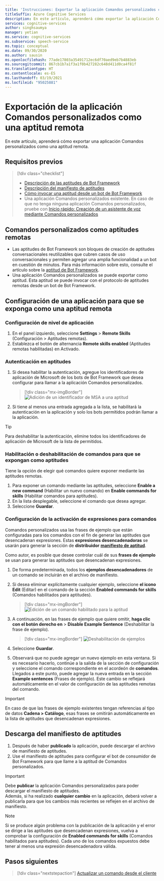 ```yaml
---
title: 'Instrucciones: Exportar la aplicación Comandos personalizados como una aptitud remota: servicio Voz'
titleSuffix: Azure Cognitive Services
description: En este artículo, aprenderá cómo exportar la aplicación Comandos personalizados como una aptitud.
services: cognitive-services
author: singhsaumya
manager: yetian
ms.service: cognitive-services
ms.subservice: speech-service
ms.topic: conceptual
ms.date: 09/30/2020
ms.author: sausin
ms.openlocfilehash: 77ade17803a35491712ec6df70aed9eb7b4883eb
ms.sourcegitcommit: 867cb1b7a1f3a1f0b427282c648d411d0ca4f81f
ms.translationtype: HT
ms.contentlocale: es-ES
ms.lasthandoff: 03/19/2021
ms.locfileid: "95025881"
---
```

# <a name="export-custom-commands-application-as-a-remote-skill"></a>Exportación de la aplicación Comandos personalizados como una aptitud remota

En este artículo, aprenderá cómo exportar una aplicación Comandos personalizados como una aptitud remota.

## <a name="prerequisites"></a>Requisitos previos
> [!div class="checklist"]
> * [Descripción de las aptitudes de Bot Framework](/azure/bot-service/skills-conceptual)
> * [Descripción del manifiesto de aptitudes](https://aka.ms/speech/cc-skill-manifest)
> * [Cómo invocar una aptitud desde un bot de Bot Framework](/azure/bot-service/skills-about-skill-consumers)
> * Una aplicación Comandos personalizados existente. En caso de que no tenga ninguna aplicación Comandos personalizados, pruebe con [Inicio rápido: Creación de un asistente de voz mediante Comandos personalizados](quickstart-custom-commands-application.md)

## <a name="custom-commands-as-remote-skills"></a>Comandos personalizados como aptitudes remotas
* Las aptitudes de Bot Framework son bloques de creación de aptitudes conversacionales reutilizables que cubren casos de uso conversacionales y permiten agregar una amplia funcionalidad a un bot en cuestión de minutos. Para más información sobre esto, consulte el artículo sobre la [aptitud de Bot Framework](https://microsoft.github.io/botframework-solutions/overview/skills/).
* Una aplicación Comandos personalizados se puede exportar como aptitud. Esta aptitud se puede invocar con el protocolo de aptitudes remotas desde un bot de Bot Framework.

## <a name="configure-an-application-to-be-exposed-as-a-remote-skill"></a>Configuración de una aplicación para que se exponga como una aptitud remota

### <a name="application-level-settings"></a>Configuración de nivel de aplicación
1. En el panel izquierdo, seleccione **Settings** > **Remote Skills** (Configuración > Aptitudes remotas).
1. Establezca el botón de alternancia **Remote skills enabled** (Aptitudes remotas habilitadas) en Activado.

### <a name="authentication-to-skills"></a>Autenticación en aptitudes
1. Si desea habilitar la autenticación, agregue los identificadores de aplicación de Microsoft de los bots de Bot Framework que desea configurar para llamar a la aplicación Comandos personalizados.
      > [!div class="mx-imgBorder"]
      > ![Adición de un identificador de MSA a una aptitud](media/custom-commands/skill-add-msa-id.png)

1. Si tiene al menos una entrada agregada a la lista, se habilitará la autenticación en la aplicación y solo los bots permitidos podrán llamar a la aplicación.
> [!TIP]
>  Para deshabilitar la autenticación, elimine todos los identificadores de aplicación de Microsoft de la lista de permitidos. 

 ### <a name="enabledisable-commands-to-be-exposed-as-skills"></a>Habilitación o deshabilitación de comandos para que se expongan como aptitudes

Tiene la opción de elegir qué comandos quiere exponer mediante las aptitudes remotas.

1. Para exponer un comando mediante las aptitudes, seleccione **Enable a new command** (Habilitar un nuevo comando) en **Enable commands for skills** (Habilitar comandos para aptitudes).
1. En la lista desplegable, seleccione el comando que desea agregar.
1. Seleccione **Guardar**.

### <a name="configure-triggering-utterances-for-commands"></a>Configuración de la activación de expresiones para comandos
Comandos personalizados usa las frases de ejemplo que están configuradas para los comandos con el fin de generar las aptitudes que desencadenan expresiones. Estas **expresiones desencadenadoras** se usarán para generar la sección de **distribuidor** [**manifiesto de aptitud**](https://microsoft.github.io/botframework-solutions/skills/handbook/manifest/).

Como autor, es posible que desee controlar cuál de sus **frases de ejemplo** se usan para generar las aptitudes que desencadenan expresiones.
1. De forma predeterminada, todos los **ejemplos desencadenadores** de un comando se incluirán en el archivo de manifiesto.
1. Si desea eliminar explícitamente cualquier ejemplo, seleccione **el icono Edit** (Editar) en el comando de la sección **Enabled commands for skills** (Comandos habilitados para aptitudes).
    > [!div class="mx-imgBorder"]
    > ![Edición de un comando habilitado para la aptitud](media/custom-commands/skill-edit-enabled-command.png)

1. A continuación, en las frases de ejemplo que quiere omitir, **haga clic con el botón derecho en**  > **Disable Example Sentence** (Deshabilitar la frase de ejemplo).
    > [!div class="mx-imgBorder"]
    > ![Deshabilitación de ejemplos](media/custom-commands/skill-disable-example-sentences.png)

1. Seleccione **Guardar**.
1. Observará que no puede agregar un nuevo ejemplo en esta ventana. Si es necesario hacerlo, continúe a la salida de la sección de configuración y seleccione el comando correspondiente en el acordeón de **comandos**. Llegados a este punto, puede agregar la nueva entrada en la sección **Example sentences** (Frases de ejemplo). Este cambio se reflejará automáticamente en el valor de configuración de las aptitudes remotas del comando.

> [!IMPORTANT]
> En caso de que las frases de ejemplo existentes tengan referencias al tipo de datos **Cadena > Catálogo**, esas frases se omitirán automáticamente en la lista de aptitudes que desencadenan expresiones. 

## <a name="download-skill-manifest"></a>Descarga del manifiesto de aptitudes
1. Después de haber **publicado** la aplicación, puede descargar el archivo de manifiesto de aptitudes.
1. Use el manifiesto de aptitudes para configurar el bot de consumidor de Bot Framework para que llame a la aptitud de Comandos personalizados.
> [!IMPORTANT]
> Debe **publicar** la aplicación Comandos personalizados para poder descargar el manifiesto de aptitudes. </br>
> Además, si ha realizado **cualquier cambio** en la aplicación, deberá volver a publicarla para que los cambios más recientes se reflejen en el archivo de manifiesto.

> [!NOTE]
> Si se produce algún problema con la publicación de la aplicación y el error se dirige a las aptitudes que desencadenan expresiones, vuelva a comprobar la configuración de **Enabled commands for skills** (Comandos habilitados para aptitudes). Cada uno de los comandos expuestos debe tener al menos una expresión desencadenadora válida.


## <a name="next-steps"></a>Pasos siguientes

> [!div class="nextstepaction"]
> [Actualizar un comando desde el cliente](./how-to-custom-commands-update-command-from-client.md)
